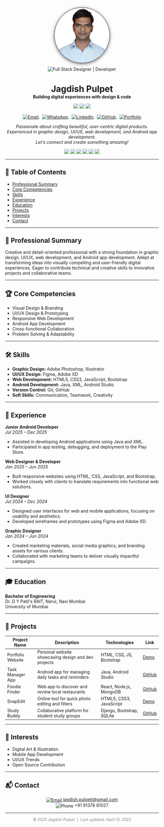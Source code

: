 <!-- Profile Header -->
<p align="center">
  <img src="assets/jagdish-profile-photo.jpg" alt="Jagdish Pulpet" width="180" style="border-radius:50%; border: 1px solid #23272F; box-shadow: 0 3px 12px rgba(30,30,30,0.5), 0 1.5px 6px rgba(0,0,0,0.18); background: linear-gradient(135deg, #23272F 0%, #444950 100%); margin-bottom: 8px;"><br>
  <img src="https://img.shields.io/badge/Full%20Stack%20Designer%20%7C%20Developer-23272F?style=for-the-badge&logo=codefactor&logoColor=white" alt="Full Stack Designer | Developer" />
</p>

<h1 align="center" style="margin-bottom:0;">Jagdish Pulpet</h1>
<p align="center" style="margin-top:0;">
  <b>Building digital experiences with design & code</b>
</p>

<p align="center">
  <img src="https://img.shields.io/badge/Location-Bengaluru,%20India-blue?style=flat-square&logo=googlemaps&logoColor=white" />
  <img src="https://img.shields.io/badge/Experience-2+%20years-green?style=flat-square&logo=clockify&logoColor=white" />
  <img src="https://img.shields.io/badge/Available%20for%20Hire-Yes-brightgreen?style=flat-square&logo=addthis&logoColor=white" />
</p>

<p align="center">
  <a href="mailto:jagdish.pulpett@gmail.com">
    <img src="https://img.icons8.com/color/48/000000/gmail-new.png" alt="Email" width="28" style="vertical-align:middle;">
  </a>
  &nbsp;
  <a href="https://wa.me/919137881027" target="_blank">
    <img src="https://img.icons8.com/color/48/000000/whatsapp--v1.png" alt="WhatsApp" width="28" style="vertical-align:middle;">
  </a>
  &nbsp;
  <a href="https://linkedin.com/in/jagdish-pulpet" target="_blank">
    <img src="https://img.icons8.com/color/48/000000/linkedin.png" alt="LinkedIn" width="28" style="vertical-align:middle;">
  </a>
  &nbsp;
  <a href="https://github.com/jagdish-pulpet" target="_blank">
    <img src="https://img.icons8.com/color/48/000000/github--v1.png" alt="GitHub" width="28" style="vertical-align:middle;">
  </a>
  &nbsp;
  <a href="https://your-portfolio-demo.com" target="_blank">
    <img src="https://img.icons8.com/color/48/000000/domain.png" alt="Portfolio" width="28" style="vertical-align:middle;">
  </a>
</p>

<p align="center" style="max-width:600px;">
  <i>
    Passionate about crafting beautiful, user-centric digital products.<br>
    Experienced in graphic design, UI/UX, web development, and Android app development.<br>
    Let's connect and create something amazing!
  </i>
</p>

<p align="center">
  <img src="https://img.shields.io/badge/Designer-blue" />
  <img src="https://img.shields.io/badge/Developer-green" />
  <img src="https://img.shields.io/badge/HTML5-E34F26?logo=html5&logoColor=white" />
  <img src="https://img.shields.io/badge/CSS3-1572B6?logo=css3&logoColor=white" />
  <img src="https://img.shields.io/badge/JavaScript-F7DF1E?logo=javascript&logoColor=black" />
  <img src="https://img.shields.io/badge/Android-3DDC84?logo=android&logoColor=white" />
</p>

---

## 📑 Table of Contents

- [Professional Summary](#professional-summary)
- [Core Competencies](#core-competencies)
- [Skills](#skills)
- [Experience](#experience)
- [Education](#education)
- [Projects](#projects)
- [Interests](#interests)
- [Contact](#contact)

---

## 📝 Professional Summary

Creative and detail-oriented professional with a strong foundation in graphic design, UI/UX, web development, and Android app development. Adept at transforming ideas into visually compelling and user-friendly digital experiences. Eager to contribute technical and creative skills to innovative projects and collaborative teams.

---

## 🏆 Core Competencies

- Visual Design & Branding
- UI/UX Design & Prototyping
- Responsive Web Development
- Android App Development
- Cross-functional Collaboration
- Problem Solving & Adaptability

---

## 🛠️ Skills

- **Graphic Design:** Adobe Photoshop, Illustrator
- **UI/UX Design:** Figma, Adobe XD
- **Web Development:** HTML5, CSS3, JavaScript, Bootstrap
- **Android Development:** Java, XML, Android Studio
- **Version Control:** Git, GitHub
- **Soft Skills:** Communication, Teamwork, Creativity

---

## 💼 Experience

**Junior Android Developer**  
_Jul 2025 – Dec 2025_

- Assisted in developing Android applications using Java and XML.
- Participated in app testing, debugging, and deployment to the Play Store.

**Web Designer & Developer**  
_Jan 2025 – Jun 2025_

- Built responsive websites using HTML, CSS, JavaScript, and Bootstrap.
- Worked closely with clients to translate requirements into functional web solutions.

**UI Designer**  
_Jul 2024 – Dec 2024_

- Designed user interfaces for web and mobile applications, focusing on usability and aesthetics.
- Developed wireframes and prototypes using Figma and Adobe XD.

**Graphic Designer**  
_Jan 2024 – Jun 2024_

- Created marketing materials, social media graphics, and branding assets for various clients.
- Collaborated with marketing teams to deliver visually impactful campaigns.

---

## 🎓 Education

**Bachelor of Engineering**  
Dr. D Y Patil's RAIT, Nerul, Navi Mumbai  
University of Mumbai

---

## 🚀 Projects

| Project Name      | Description                                         | Technologies              | Link                                                         |
| ----------------- | --------------------------------------------------- | ------------------------- | ------------------------------------------------------------ |
| Portfolio Website | Personal website showcasing design and dev projects | HTML, CSS, JS, Bootstrap  | [Demo](https://your-portfolio-demo.com)                      |
| Task Manager App  | Android app for managing daily tasks and reminders  | Java, Android Studio      | [GitHub](https://github.com/jagdish-pulpet/task-manager-app) |
| Foodie Finder     | Web app to discover and review local restaurants    | React, Node.js, MongoDB   | [GitHub](https://github.com/jagdish-pulpet/foodie-finder)    |
| SnapEdit          | Online tool for quick photo editing and filters     | HTML5, CSS3, JavaScript   | [Demo](https://snapedit-demo.com)                            |
| Study Buddy       | Collaborative platform for student study groups     | Django, Bootstrap, SQLite | [GitHub](https://github.com/jagdish-pulpet/study-buddy)      |

---

## 🎨 Interests

- Digital Art & Illustration
- Mobile App Development
- UI/UX Trends
- Open Source Contribution

---

## 📬 Contact

<p align="center">
  <a href="mailto:jagdish.pulpett@gmail.com">
    <img src="https://img.icons8.com/color/48/000000/gmail-new.png" alt="Email" width="20" style="vertical-align:middle;"> jagdish.pulpett@gmail.com
  </a> <br>
  <img src="https://img.icons8.com/color/48/000000/phone.png" alt="Phone" width="18" style="vertical-align:middle;"> +91 91378 81027
</p>

---

<p align="center" style="color:#888;font-size:0.9em;">
  &copy; 2025 Jagdish Pulpet &nbsp;|&nbsp; Last updated: April 13, 2025
</p>
